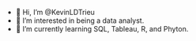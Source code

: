 - 👋 Hi, I’m @KevinLDTrieu
- 👀 I’m interested in being a data analyst. 
- 🌱 I’m currently learning SQL, Tableau, R, and Phyton.

<!---
KevinLDTrieu/KevinLDTrieu is a ✨ special ✨ repository because its `README.md` (this file) appears on your GitHub profile.
You can click the Preview link to take a look at your changes.
--->

